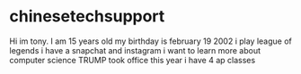 # chinesetechsupport
Hi im tony. 
I am 15 years old
my birthday is february 19 2002
i play league of legends
i have a snapchat and instagram
i want to learn more about computer science
TRUMP took office this year
i have 4 ap classes

